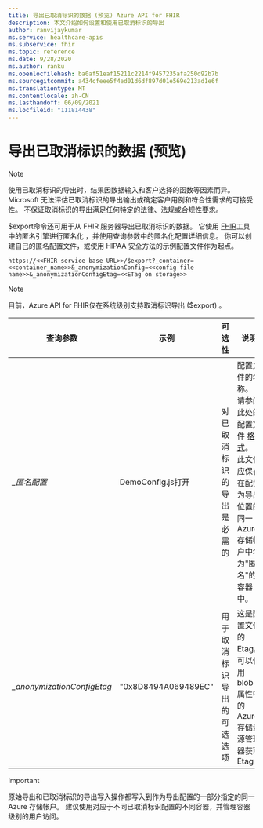 ```yaml
---
title: 导出已取消标识的数据 (预览) Azure API for FHIR
description: 本文介绍如何设置和使用已取消标识的导出
author: ranvijaykumar
ms.service: healthcare-apis
ms.subservice: fhir
ms.topic: reference
ms.date: 9/28/2020
ms.author: ranku
ms.openlocfilehash: ba0af51eaf15211c2214f9457235afa250d92b7b
ms.sourcegitcommit: a434cfeee5f4ed01d6df897d01e569e213ad1e6f
ms.translationtype: MT
ms.contentlocale: zh-CN
ms.lasthandoff: 06/09/2021
ms.locfileid: "111814438"
---
```

# <a name="exporting-de-identified-data-preview"></a>导出已取消标识的数据 (预览) 

> [!Note] 
> 使用已取消标识的导出时，结果因数据输入和客户选择的函数等因素而异。 Microsoft 无法评估已取消标识的导出输出或确定客户用例和符合性需求的可接受性。 不保证取消标识的导出满足任何特定的法律、法规或合规性要求。

$export命令还可用于从 FHIR 服务器导出已取消标识的数据。 它使用 [FHIR](https://github.com/microsoft/FHIR-Tools-for-Anonymization)工具中的匿名引擎进行匿名化 ，并使用查询参数中的匿名化配置详细信息。 你可以创建自己的匿名配置文件，或使用 HIPAA 安全方法的示例[](https://github.com/microsoft/FHIR-Tools-for-Anonymization#sample-configuration-file-for-hipaa-safe-harbor-method)配置文件作为起点。 

 `https://<<FHIR service base URL>>/$export?_container=<<container_name>>&_anonymizationConfig=<<config file name>>&_anonymizationConfigEtag=<<ETag on storage>>`

> [!Note] 
> 目前，Azure API for FHIR仅在系统级别支持取消标识导出 ($export) 。

|查询参数            | 示例 |可选性| 说明|
|---------------------------|---------|-----------|------------|
| _\_匿名配置_   |DemoConfig.js打开|对已取消标识的导出是必需的 |配置文件的名称。 请参阅此处的配置文件 [格式](https://github.com/microsoft/FHIR-Tools-for-Anonymization#configuration-file-format)。 此文件应保存在配置为导出位置的同一Azure 存储帐户中名为"匿名"的容器中。 |
| _\_anonymizationConfigEtag_|"0x8D8494A069489EC"|用于取消标识导出的可选选项|这是配置文件的 Etag。 可以使用 blob 属性中的Azure 存储资源管理器获取 Etag|

> [!IMPORTANT]
> 原始导出和已取消标识的导出写入操作都写入到作为导出配置的一部分指定的同一 Azure 存储帐户。 建议使用对应于不同已取消标识配置的不同容器，并管理容器级别的用户访问。
